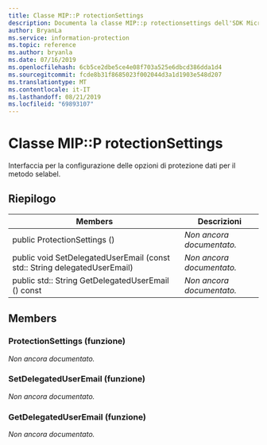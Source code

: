 ```yaml
---
title: Classe MIP::P rotectionSettings
description: Documenta la classe MIP::p rotectionsettings dell'SDK Microsoft Information Protection (MIP).
author: BryanLa
ms.service: information-protection
ms.topic: reference
ms.author: bryanla
ms.date: 07/16/2019
ms.openlocfilehash: 6cb5ce2dbe5ce4e08f703a525e6dbcd386dda1d4
ms.sourcegitcommit: fcde8b31f8685023f002044d3a1d1903e548d207
ms.translationtype: MT
ms.contentlocale: it-IT
ms.lasthandoff: 08/21/2019
ms.locfileid: "69893107"
---
```

# <a name="class-mipprotectionsettings"></a>Classe MIP::P rotectionSettings 
Interfaccia per la configurazione delle opzioni di protezione dati per il metodo selabel.
  
## <a name="summary"></a>Riepilogo
 Members                        | Descrizioni                                
--------------------------------|---------------------------------------------
public ProtectionSettings ()  | _Non ancora documentato._
public void SetDelegatedUserEmail (const std:: String delegatedUserEmail)  | _Non ancora documentato._
public std:: String GetDelegatedUserEmail () const  | _Non ancora documentato._
  
## <a name="members"></a>Members
  
### <a name="protectionsettings-function"></a>ProtectionSettings (funzione)
_Non ancora documentato._

  
### <a name="setdelegateduseremail-function"></a>SetDelegatedUserEmail (funzione)
_Non ancora documentato._

  
### <a name="getdelegateduseremail-function"></a>GetDelegatedUserEmail (funzione)
_Non ancora documentato._
